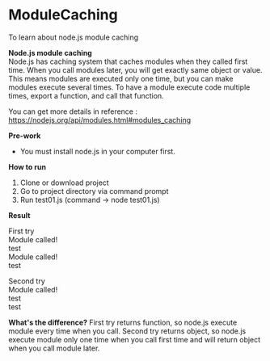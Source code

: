 # ModuleCaching
To learn about node.js module caching

**Node.js module caching**  
Node.js has caching system that caches modules when they called first time. When you call modules later, you will get exactly same object or value.
This means modules are executed only one time, but you can make modules execute several times. To have a module execute code multiple times, export a function, and call that function.

You can get more details in reference : https://nodejs.org/api/modules.html#modules_caching

**Pre-work**  
- You must install node.js in your computer first.

**How to run**  
1. Clone or download project
2. Go to project directory via command prompt
3. Run test01.js (command -> node test01.js)

**Result**  

First try  
Module called!  
test  
Module called!  
test  

Second try  
Module called!  
test  
test  

**What's the difference?**
First try returns function, so node.js execute module every time when you call.
Second try returns object, so node.js execute module only one time when you call first time and will return object when you call module later.
